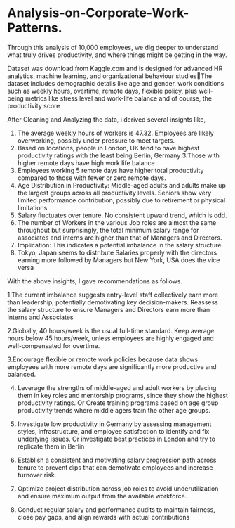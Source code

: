 # Analysis-on-Corporate-Work-Patterns.

Through this analysis of 10,000 employees, we dig deeper to understand what truly drives productivity, and where things might be getting in the way.

Dataset was download from Kaggle.com and is designed for advanced HR analytics, machine learning, and organizational behaviour studiesThe dataset includes demographic details like age and gender, work conditions such as weekly hours, overtime, remote days, flexible policy, plus well-being metrics like stress level and work-life balance and of course, the productivity score



After Cleaning and Analyzing the data, i derived several insights like,

1. The average weekly hours of workers is 47.32. Employees are likely overworking, possibly under pressure to meet targets.
2. Based on locations, people in London, UK tend to have highest productivity ratings with the least being Berlin, Germany
3.Those with higher remote days have high work life balance
4. Employees working 5 remote days have higher total productivity compared to those with fewer or zero remote days.
5. Age Distribution in Productivity: Middle-aged adults and adults make up the largest groups across all productivity levels. Seniors show very limited performance contribution, possibly due to retirement or physical limitations
6. Salary fluctuates over tenure. No consistent upward trend, which is odd. 
7. The number of Workers in the various Job roles are almost the same throughout but surprisingly, the total minimum salary range for associates and interns are higher than that of Managers and Directors. 
8. Implication: This indicates a potential imbalance in the salary structure. 
9. Tokyo, Japan seems to distribute Salaries properly with the directors earning more followed by Managers but New York, USA does the vice versa




With the above insights, I gave recommendations as follows.

1.The current imbalance suggests entry-level staff collectively earn more than leadership, potentially demotivating key decision-makers. Reassess the salary structure to ensure Managers and Directors earn more than Interns and Associates

2.Globally, 40 hours/week is the usual full-time standard. Keep average hours below 45 hours/week, unless employees are highly engaged and well-compensated for overtime.

3.Encourage flexible or remote work policies because data shows employees with more remote days are significantly more productive and balanced.

4. Leverage the strengths of middle-aged and adult workers by placing them in key roles and mentorship programs, since they show the highest productivity ratings. Or Create training programs based on age group productivity trends where middle agers train the other age groups.

5. Investigate low productivity in Germany by assessing management styles, infrastructure, and employee satisfaction to identify and fix underlying issues. Or investigate best practices in London and try to replicate them in Berlin

6. Establish a consistent and motivating salary progression path across tenure to prevent dips that can demotivate employees and increase turnover risk.

7. Optimize project distribution across job roles to avoid underutilization and ensure maximum output from the available workforce.

8. Conduct regular salary and performance audits to maintain fairness, close pay gaps, and align rewards with actual contributions




